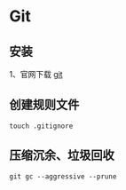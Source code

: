 # Git

## 安装
1、官网下载
[git](https://git-scm.com/)

## 创建规则文件
```
touch .gitignore
```

## 压缩沉余、垃圾回收
```
git gc --aggressive --prune
```

